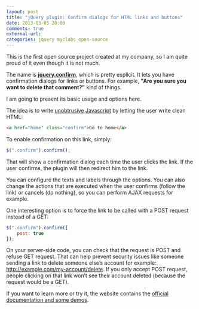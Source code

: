 ```yaml
---
layout: post
title: "jQuery plugin: Confirm dialogs for HTML links and buttons"
date: 2013-03-05 20:00
comments: true
external-url:
categories: jquery myclabs open-source
---
```


This is the first open source project created at my company, so I am quite proud of it even though it is not much.

The name is [**jquery.confirm**](http://myclabs.github.io/jquery.confirm/), which is pretty explicit. It lets you have confirmation dialogs for links or buttons. For example, **"Are you sure you want to delete that comment?"** kind of things.

I am going to present its basic usage and options here.

The idea is to write [unobtrusive Javascript](http://en.wikipedia.org/wiki/Unobtrusive_JavaScript) by letting the user write clean HTML:

```html
<a href="home" class="confirm">Go to home</a>
```

To enable confirmation on this link, simply:

```javascript
$(".confirm").confirm();
```

<!-- more -->

That will show a confirmation dialog each time the user clicks the link. If the user confirms, the plugin will then redirect him to the link.

You can configure the texts and labels through the options. You can also change the actions that are executed when the user confirms (follow the link) or cancels (do nothing), so you can perform AJAX requests for example.

One interesting option is to force the link to be called with a POST request instead of a GET:

```javascript
$(".confirm").confirm({
    post: true
});
```

On your server-side code, you can check that the request is POST and refuse GET request. That can help prevent security issues like someone sending a link to delete someone else’s account for example: http://example.com/my-account/delete. If you only accept POST request, people clicking on that link won’t see their account deleted (because the request would be a GET).

If you want to learn more or try it, the website contains the [official documentation and some demos](http://myclabs.github.io/jquery.confirm/).
